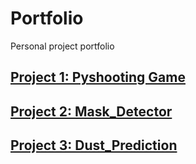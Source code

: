 # Portfolio
Personal project portfolio

## [Project 1: Pyshooting Game](https://github.com/heyheynew/PyShooting)


## [Project 2: Mask_Detector](https://github.com/heyheynew/Mask_Detector.git)


## [Project 3: Dust_Prediction](https://github.com/heyheynew/Dust_Prediction.git)
